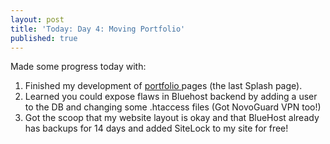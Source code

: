 ```yaml
---
layout: post
title: 'Today: Day 4: Moving Portfolio'
published: true
---
```


Made some progress today with:
1. Finished my development of <a href="https://josephbalog.com/Portfolio/"> portfolio </a> pages (the last Splash page).
2. Learned you could expose flaws in Bluehost backend by adding a user to the DB and changing some .htaccess files (Got NovoGuard VPN too!)
3. Got the scoop that my website layout is okay and that BlueHost already has backups for 14 days and added SiteLock to my site for free!
